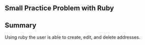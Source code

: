## Small Practice Problem with Ruby
## Summary
Using ruby the user is able to create, edit, and delete addresses.
